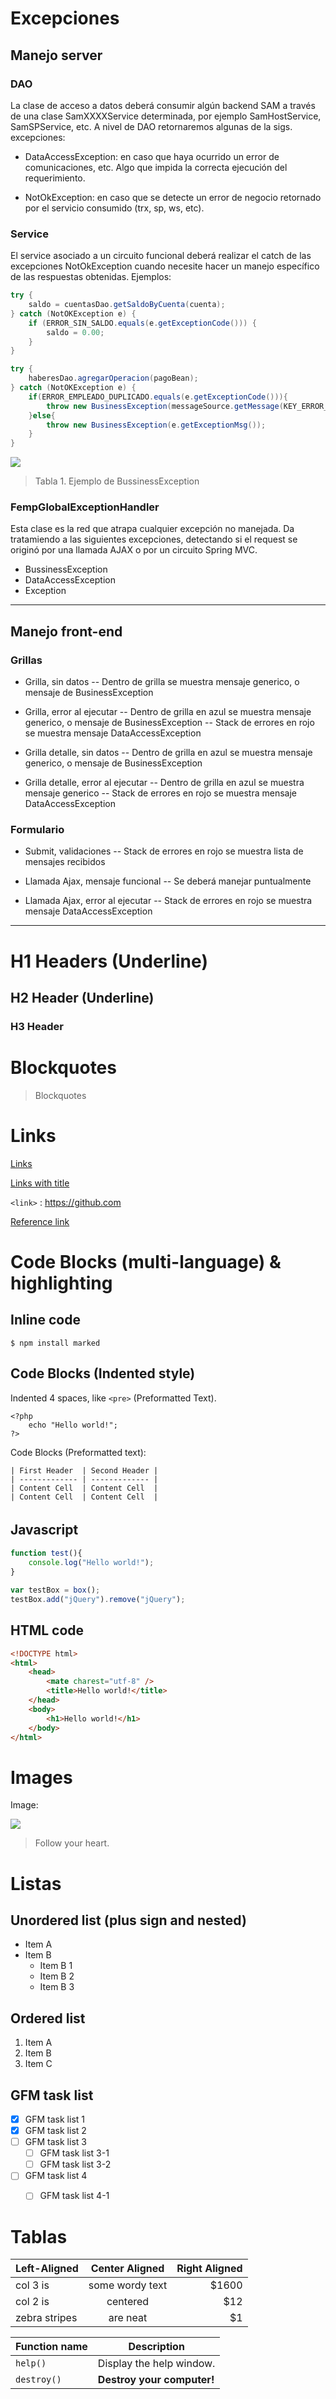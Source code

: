 
# Excepciones


## Manejo server

### DAO

La clase de acceso a datos deberá consumir algún backend SAM a través de una clase SamXXXXService determinada, por ejemplo SamHostService, SamSPService, etc.
A nivel de DAO retornaremos algunas de la sigs. excepciones:

- DataAccessException: en caso que haya ocurrido un error de comunicaciones, etc. Algo que impida la correcta ejecución del requerimiento.

- NotOkException: en caso que se detecte un error de negocio retornado por el servicio consumido (trx, sp, ws, etc). 





### Service
El service asociado a un circuito funcional deberá realizar el catch de las excepciones NotOkException cuando necesite hacer un manejo específico de las respuestas obtenidas. Ejemplos:

```java
try {
	saldo = cuentasDao.getSaldoByCuenta(cuenta);
} catch (NotOKException e) {
	if (ERROR_SIN_SALDO.equals(e.getExceptionCode())) {
		saldo = 0.00;
	}
}
```

```java
try {
	haberesDao.agregarOperacion(pagoBean);
} catch (NotOKException e) {
	if(ERROR_EMPLEADO_DUPLICADO.equals(e.getExceptionCode())){		
		throw new BusinessException(messageSource.getMessage(KEY_ERROR_MSJ_EMPLEADO_DUPLICADO,null, LocaleContextHolder.getLocale()));
	}else{
		throw new BusinessException(e.getExceptionMsg());
	}
}
```

![](https://github.com/javacha/femp-docs/blob/master/excepciones/img/img2.png)
> Tabla 1. Ejemplo de BussinessException



### FempGlobalExceptionHandler

Esta clase es la red que atrapa cualquier excepción no manejada. Da tratamiendo a las siguientes excepciones, detectando si el request se originó por una llamada AJAX o por un circuito Spring MVC.

+ BussinessException
+ DataAccessException
+ Exception


----

## Manejo front-end


### Grillas

- Grilla, sin datos
-- Dentro de grilla se muestra mensaje generico, o mensaje de BusinessException


- Grilla, error al ejecutar
-- Dentro de grilla en azul se muestra mensaje generico, o mensaje de BusinessException
-- Stack de errores en rojo se muestra mensaje DataAccessException

- Grilla detalle, sin datos
-- Dentro de grilla en azul se muestra mensaje generico, o mensaje de BusinessException

- Grilla detalle, error al ejecutar
-- Dentro de grilla en azul se muestra mensaje generico
-- Stack de errores en rojo se muestra mensaje DataAccessException


### Formulario

- Submit, validaciones
-- Stack de errores en rojo se muestra lista de mensajes recibidos

- Llamada Ajax, mensaje funcional
-- Se deberá manejar puntualmente

- Llamada Ajax, error al ejecutar
-- Stack de errores en rojo se muestra mensaje DataAccessException


----


# H1 Headers (Underline)


## H2 Header (Underline)

### H3 Header



# Blockquotes

> Blockquotes



# Links

[Links](http://localhost/)

[Links with title](http://localhost/ "link title")

`<link>` : <https://github.com>

[Reference link][id/name] 

[id/name]: http://link-url/




# Code Blocks (multi-language) & highlighting

## Inline code

`$ npm install marked`

## Code Blocks (Indented style)

Indented 4 spaces, like `<pre>` (Preformatted Text).

    <?php
        echo "Hello world!";
    ?>
    
Code Blocks (Preformatted text):

    | First Header  | Second Header |
    | ------------- | ------------- |
    | Content Cell  | Content Cell  |
    | Content Cell  | Content Cell  |

## Javascript　

```javascript
function test(){
	console.log("Hello world!");
}

var testBox = box();
testBox.add("jQuery").remove("jQuery");
```

## HTML code

```html
<!DOCTYPE html>
<html>
    <head>
        <mate charest="utf-8" />
        <title>Hello world!</title>
    </head>
    <body>
        <h1>Hello world!</h1>
    </body>
</html>
```



# Images

Image:

![](https://pandao.github.io/editor.md/examples/images/4.jpg)

> Follow your heart.
  


# Listas 

## Unordered list (plus sign and nested)
                
+ Item A
+ Item B
    + Item B 1
    + Item B 2
    + Item B 3

## Ordered list
                
1. Item A
2. Item B
3. Item C
             
## GFM task list

- [x] GFM task list 1
- [x] GFM task list 2
- [ ] GFM task list 3
    - [ ] GFM task list 3-1
    - [ ] GFM task list 3-2
- [ ] GFM task list 4
    - [ ] GFM task list 4-1
	     
	     


# Tablas

| Left-Aligned  | Center Aligned  | Right Aligned |
| :------------ |:---------------:| -----:|
| col 3 is      | some wordy text | $1600 |
| col 2 is      | centered        |   $12 |
| zebra stripes | are neat        |    $1 |


| Function name | Description                    |
| ------------- | ------------------------------ |
| `help()`      | Display the help window.       |
| `destroy()`   | **Destroy your computer!**     |
